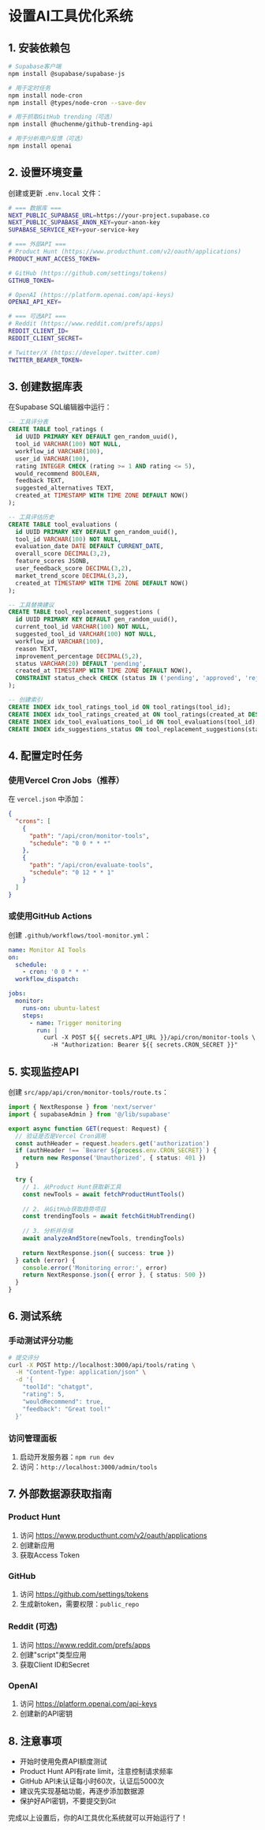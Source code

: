 # 设置AI工具优化系统

## 1. 安装依赖包

```bash
# Supabase客户端
npm install @supabase/supabase-js

# 用于定时任务
npm install node-cron
npm install @types/node-cron --save-dev

# 用于抓取GitHub trending（可选）
npm install @huchenme/github-trending-api

# 用于分析用户反馈（可选）
npm install openai
```

## 2. 设置环境变量

创建或更新 `.env.local` 文件：

```bash
# === 数据库 ===
NEXT_PUBLIC_SUPABASE_URL=https://your-project.supabase.co
NEXT_PUBLIC_SUPABASE_ANON_KEY=your-anon-key
SUPABASE_SERVICE_KEY=your-service-key

# === 外部API ===
# Product Hunt (https://www.producthunt.com/v2/oauth/applications)
PRODUCT_HUNT_ACCESS_TOKEN=

# GitHub (https://github.com/settings/tokens)
GITHUB_TOKEN=

# OpenAI (https://platform.openai.com/api-keys)
OPENAI_API_KEY=

# === 可选API ===
# Reddit (https://www.reddit.com/prefs/apps)
REDDIT_CLIENT_ID=
REDDIT_CLIENT_SECRET=

# Twitter/X (https://developer.twitter.com)
TWITTER_BEARER_TOKEN=
```

## 3. 创建数据库表

在Supabase SQL编辑器中运行：

```sql
-- 工具评分表
CREATE TABLE tool_ratings (
  id UUID PRIMARY KEY DEFAULT gen_random_uuid(),
  tool_id VARCHAR(100) NOT NULL,
  workflow_id VARCHAR(100),
  user_id VARCHAR(100),
  rating INTEGER CHECK (rating >= 1 AND rating <= 5),
  would_recommend BOOLEAN,
  feedback TEXT,
  suggested_alternatives TEXT,
  created_at TIMESTAMP WITH TIME ZONE DEFAULT NOW()
);

-- 工具评估历史
CREATE TABLE tool_evaluations (
  id UUID PRIMARY KEY DEFAULT gen_random_uuid(),
  tool_id VARCHAR(100) NOT NULL,
  evaluation_date DATE DEFAULT CURRENT_DATE,
  overall_score DECIMAL(3,2),
  feature_scores JSONB,
  user_feedback_score DECIMAL(3,2),
  market_trend_score DECIMAL(3,2),
  created_at TIMESTAMP WITH TIME ZONE DEFAULT NOW()
);

-- 工具替换建议
CREATE TABLE tool_replacement_suggestions (
  id UUID PRIMARY KEY DEFAULT gen_random_uuid(),
  current_tool_id VARCHAR(100) NOT NULL,
  suggested_tool_id VARCHAR(100) NOT NULL,
  workflow_id VARCHAR(100),
  reason TEXT,
  improvement_percentage DECIMAL(5,2),
  status VARCHAR(20) DEFAULT 'pending',
  created_at TIMESTAMP WITH TIME ZONE DEFAULT NOW(),
  CONSTRAINT status_check CHECK (status IN ('pending', 'approved', 'rejected', 'implemented'))
);

-- 创建索引
CREATE INDEX idx_tool_ratings_tool_id ON tool_ratings(tool_id);
CREATE INDEX idx_tool_ratings_created_at ON tool_ratings(created_at DESC);
CREATE INDEX idx_tool_evaluations_tool_id ON tool_evaluations(tool_id);
CREATE INDEX idx_suggestions_status ON tool_replacement_suggestions(status);
```

## 4. 配置定时任务

### 使用Vercel Cron Jobs（推荐）

在 `vercel.json` 中添加：

```json
{
  "crons": [
    {
      "path": "/api/cron/monitor-tools",
      "schedule": "0 0 * * *"
    },
    {
      "path": "/api/cron/evaluate-tools", 
      "schedule": "0 12 * * 1"
    }
  ]
}
```

### 或使用GitHub Actions

创建 `.github/workflows/tool-monitor.yml`：

```yaml
name: Monitor AI Tools
on:
  schedule:
    - cron: '0 0 * * *'
  workflow_dispatch:

jobs:
  monitor:
    runs-on: ubuntu-latest
    steps:
      - name: Trigger monitoring
        run: |
          curl -X POST ${{ secrets.API_URL }}/api/cron/monitor-tools \
            -H "Authorization: Bearer ${{ secrets.CRON_SECRET }}"
```

## 5. 实现监控API

创建 `src/app/api/cron/monitor-tools/route.ts`：

```typescript
import { NextResponse } from 'next/server'
import { supabaseAdmin } from '@/lib/supabase'

export async function GET(request: Request) {
  // 验证是否是Vercel Cron调用
  const authHeader = request.headers.get('authorization')
  if (authHeader !== `Bearer ${process.env.CRON_SECRET}`) {
    return new Response('Unauthorized', { status: 401 })
  }

  try {
    // 1. 从Product Hunt获取新工具
    const newTools = await fetchProductHuntTools()
    
    // 2. 从GitHub获取趋势项目
    const trendingTools = await fetchGitHubTrending()
    
    // 3. 分析并存储
    await analyzeAndStore(newTools, trendingTools)
    
    return NextResponse.json({ success: true })
  } catch (error) {
    console.error('Monitoring error:', error)
    return NextResponse.json({ error }, { status: 500 })
  }
}
```

## 6. 测试系统

### 手动测试评分功能
```bash
# 提交评分
curl -X POST http://localhost:3000/api/tools/rating \
  -H "Content-Type: application/json" \
  -d '{
    "toolId": "chatgpt",
    "rating": 5,
    "wouldRecommend": true,
    "feedback": "Great tool!"
  }'
```

### 访问管理面板
1. 启动开发服务器：`npm run dev`
2. 访问：`http://localhost:3000/admin/tools`

## 7. 外部数据源获取指南

### Product Hunt
1. 访问 https://www.producthunt.com/v2/oauth/applications
2. 创建新应用
3. 获取Access Token

### GitHub
1. 访问 https://github.com/settings/tokens
2. 生成新token，需要权限：`public_repo`

### Reddit (可选)
1. 访问 https://www.reddit.com/prefs/apps
2. 创建"script"类型应用
3. 获取Client ID和Secret

### OpenAI
1. 访问 https://platform.openai.com/api-keys
2. 创建新的API密钥

## 8. 注意事项

- 开始时使用免费API额度测试
- Product Hunt API有rate limit，注意控制请求频率
- GitHub API未认证每小时60次，认证后5000次
- 建议先实现基础功能，再逐步添加数据源
- 保护好API密钥，不要提交到Git

完成以上设置后，你的AI工具优化系统就可以开始运行了！